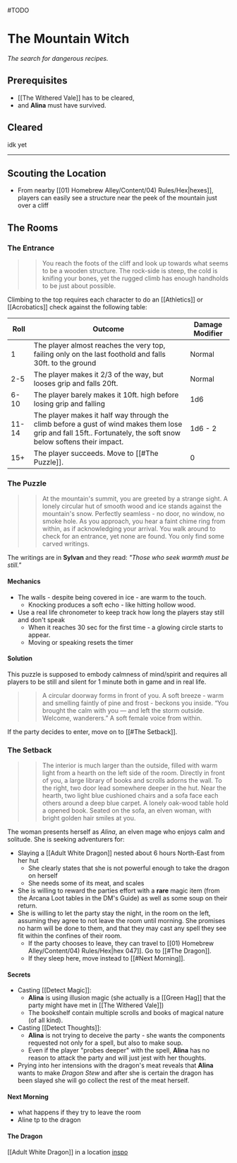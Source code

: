 #TODO
# The Mountain Witch
*The search for dangerous recipes.*

## Prerequisites
- [[The Withered Vale]] has to be cleared,
- and **Alina** must have survived.

## Cleared
idk yet

---

## Scouting the Location
- From nearby [[01) Homebrew Alley/Content/04) Rules/Hex|hexes]], players can easily see a structure near the peek of the mountain just over a cliff

## The Rooms
### The Entrance
> > You reach the foots of the cliff and look up towards what seems to be a wooden structure.
> > The rock-side is steep, the cold is knifing your bones, yet the rugged climb has enough handholds to be just about possible.

Climbing to the top requires each character to do an [[Athletics]] or [[Acrobatics]] check against the following table:

| Roll | Outcome | Damage Modifier |
| - | - | - |
| 1 | The player almost reaches the very top, failing only on the last foothold and falls 30ft. to the ground | Normal |
| 2-5 | The player makes it 2/3 of the way, but looses grip and falls 20ft. | Normal |
| 6-10 | The player barely makes it 10ft. high before losing grip and falling | 1d6 |
| 11-14 | The player makes it half way through the climb before a gust of wind makes them lose grip and fall 15ft.. Fortunately, the soft snow below softens their impact. | 1d6 - 2 |
| 15+ | The player succeeds. Move to [[#The Puzzle]]. | 0 |

### The Puzzle
> > At the mountain's summit, you are greeted by a strange sight. A lonely circular hut of smooth wood and ice stands against the mountain's snow. Perfectly seamless - no door, no window, no smoke hole.
> > As you approach, you hear a faint chime ring from within, as if acknowledging your arrival. 
> > You walk around to check for an entrance, yet none are found. You only find some carved writings.

The writings are in **Sylvan** and they read: *"Those who seek warmth must be still."*

#### Mechanics
- The walls - despite being covered in ice - are warm to the touch.
	- Knocking produces a soft echo - like hitting hollow wood.
- Use a real life chronometer to keep track how long the players stay still and don't speak
	- When it reaches 30 sec for the first time - a glowing circle starts to appear.
	- Moving or speaking resets the timer

#### Solution
This puzzle is supposed to embody calmness of mind/spirit and requires all players to be still and silent for 1 minute both in game and in real life.
> > A circular doorway forms in front of you. A soft breeze - warm and smelling faintly of pine and frost - beckons you inside.
> > “You brought the calm with you — and left the storm outside. Welcome, wanderers.”
> > A soft female voice from within.

If the party decides to enter, move on to [[#The Setback]].

### The Setback
> > The interior is much larger than the outside, filled with warm light from a hearth on the left side of the room.
> > Directly in front of you, a large library of books and scrolls adorns the wall.
> > To the right, two door lead somewhere deeper in the hut.
> > Near the hearth, two light blue cushioned chairs and a sofa face each others around a deep blue carpet. A lonely oak-wood table hold a opened book.
> > Seated on the sofa, an elven woman, with bright golden hair smiles at you.

The woman presents herself as *Alina*, an elven mage who enjoys calm and solitude. She is seeking adventurers for:
- Slaying a [[Adult White Dragon]] nested about 6 hours North-East from her hut
	- She clearly states that she is not powerful enough to take the dragon on herself
	- She needs some of its meat, and scales
- She is willing to reward the parties effort with a **rare** magic item (from the Arcana Loot tables in the DM's Guide) as well as some soup on their return.
- She is willing to let the party stay the night, in the room on the left, assuming they agree to not leave the room until morning. She promises no harm will be done to them, and that they may cast any spell they see fit within the confines of their room.
	- If the party chooses to leave, they can travel to [[01) Homebrew Alley/Content/04) Rules/Hex|hex 047]]. Go to [[#The Dragon]].
	- If they sleep here, move instead to [[#Next Morning]].

#### Secrets
- Casting [[Detect Magic]]:
	- **Alina** is using illusion magic (she actually is a [[Green Hag]] that the party might have met in [[The Withered Vale]])
	- The bookshelf contain multiple scrolls and books of magical nature (of all kind).
- Casting [[Detect Thoughts]]:
	- **Alina** is not trying to deceive the party - she wants the components requested not only for a spell, but also to make soup.
	- Even if the player "probes deeper" with the spell, **Alina** has no reason to attack the party and will just jest with her thoughts.
- Prying into her intensions with the dragon's meat reveals that **Alina** wants to make *Dragon Stew* and after she is certain the dragon has been slayed she will go collect the rest of the meat herself.

#### Next Morning
- what happens if they try to leave the room
- Aline tp to the dragon

#### The Dragon
[[Adult White Dragon]] in a location [inspo](https://www.czepeku.com/fantasy/maps/green-dragon-lair/snow)
